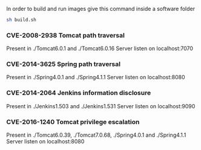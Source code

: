 In order to build and run images give this command inside a software folder

```sh
sh build.sh
```

### CVE-2008-2938 Tomcat path traversal
Present in ./Tomcat6.0.1 and ./Tomcat6.0.16
Server listen on localhost:7070

### CVE-2014-3625 Spring path traversal
Present in ./Spring4.0.1 and ./Spring4.1.1
Server listen on localhost:8080

### CVE-2014-2064 Jenkins information disclosure
Present in ./Jenkins1.503 and ./Jenkins1.531
Server listen on localhost:9090

### CVE-2016-1240 Tomcat privilege escalation
Present in ./Tomcat6.0.39, ./Tomcat7.0.68, ./Spring4.0.1 and ./Spring4.1.1
Server listen on localhost:8080

